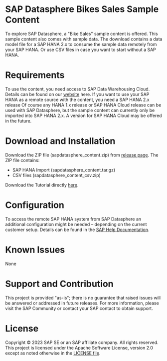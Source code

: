 # SAP Datasphere Bikes Sales Sample Content
To explore SAP Datasphere, a "Bike Sales" sample content is offered. This sample content also comes with sample data.
The download contains a data model file for a SAP HANA 2.x to consume the sample data remotely from your SAP HANA. Or use CSV files in case you want to start without a SAP HANA.

# Requirements
To use the content, you need access to SAP Data Warehousing Cloud. Details can be found on our [website](https://www.sap.com/products/technology-platform/datasphere.html) here.
If you want to use your SAP HANA as a remote source with the content, you need a SAP HANA 2.x release
Of course any HANA 1.x release or SAP HANA Cloud release can be used with SAP Datasphere, but the sample content can currently only be imported into SAP HANA 2.x.
A version for SAP HANA Cloud may be offered in the future.

# Download and Installation
Download the ZIP file (sapdatasphere_content.zip) from [release page](https://github.com/SAP-samples/datasphere-content/releases).
The ZIP file contains:
*	SAP HANA Import (sapdatasphere_content.tar.gz) 
*	CSV files (sapdatasphere_content_csv.zip)

Download the Tutorial directly [here](https://github.com/SAP-samples/datasphere-content/blob/master/SAP%20Data%20Warehouse%20Cloud%20Content%20-%20Tutorial.pdf).  

# Configuration
To access the remote SAP HANA system from SAP Datasphere an additional configuration might be needed – depending on the current customer setup. Details can be found in the [SAP Help Documentation](https://help.sap.com/viewer/product/SAP_DATA_WAREHOUSE_CLOUD/).

# Known Issues
None
# Support and Contribution
This project is provided "as-is"; there is no guarantee that raised issues will be answered or addressed in future releases.
For more information, please visit the SAP Community or contact your SAP contact to obtain support.

# License
Copyright © 2023 SAP SE or an SAP affiliate company. All rights reserved. This project is licensed under the Apache Software License, version 2.0 except as noted otherwise in the [LICENSE file](/LICENSE).

